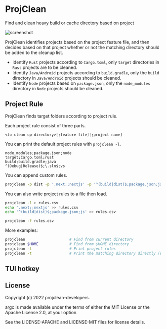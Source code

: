# ProjClean

Find and clean heavy build or cache directory based on project

![screenshot](https://user-images.githubusercontent.com/4012553/157594166-74ea021b-2661-4799-993e-b3d80f369f4d.gif)


ProjClean identifies projects based on the project feature file, and then decides based on that project whether or not the matching directory should be added to the cleanup list.

- Identify `Rust` projects according to `Cargo.toml`, only `target` directories in `Rust` projects are to be cleaned.
- Identify `Java/Android` projects according to `build.gradle`, only the `build` directory in `Java/Android` projects should be cleaned.
- Identify `Node` projects based on `package.json`, only the `node_modules` directory in `Node` projects should be cleaned.

## Project Rule

ProjClean finds target folders according to project rule.

Each project rule consist of three parts.
```
<to clean up directory>[;feature file][;project name]
```

You can print the default project rules with `projclean -l`.

```
node_modules;package.json;node
target;Cargo.toml;rust
build;build.gradle;java
^(Debug|Release)$;\.sln$;vs
```

You can append custom rules.

```sh
projclean -p dist -p '.next;;nextjs' -p '^(build|dist)$;package.json;js'
```

You can also write project rules to a file then load.

```sh
projclean -l > rules.csv
echo '.next;;nextjs' >> rules.csv
echo '^(build|dist)$;package.json;js' >> rules.csv

projclean -f rules.csv
```

More examples:

```sh
projclean                    # Find from current directory
projclean $HOME              # Find from $HOME directory
projclean -l                 # Print project rules
projclean -t                 # Print the matching directory directly (without entering tui)
```
## TUI hotkey

## License

Copyright (c) 2022 projclean-developers.

argc is made available under the terms of either the MIT License or the Apache License 2.0, at your option.

See the LICENSE-APACHE and LICENSE-MIT files for license details.